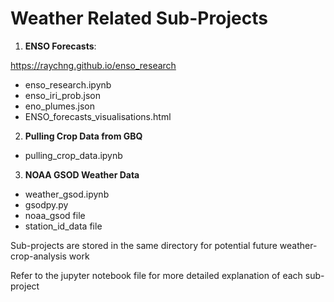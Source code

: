 # Weather Related Sub-Projects

1. __ENSO Forecasts__: 

https://raychng.github.io/enso_research
- enso_research.ipynb
- enso_iri_prob.json
- eno_plumes.json
- ENSO_forecasts_visualisations.html

2. __Pulling Crop Data from GBQ__
- pulling_crop_data.ipynb

3. __NOAA GSOD Weather Data__
- weather_gsod.ipynb
- gsodpy.py
- noaa_gsod file
- station_id_data file

Sub-projects are stored in the same directory for potential future weather-crop-analysis work

Refer to the jupyter notebook file for more detailed explanation of each sub-project

